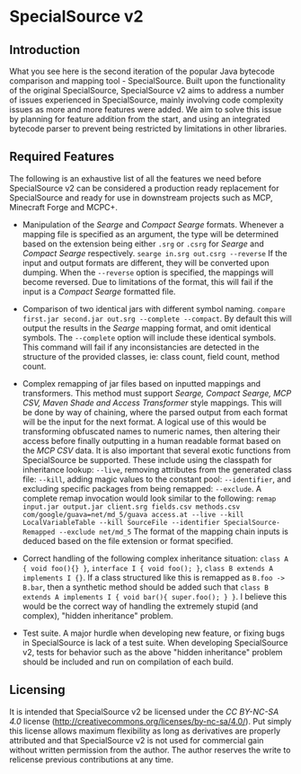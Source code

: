 SpecialSource v2
================

Introduction
------------
What you see here is the second iteration of the popular Java bytecode comparison and mapping tool - SpecialSource. Built upon the functionality of the original SpecialSource, SpecialSource v2 aims to address a number of issues experienced in SpecialSource, mainly involving code complexity issues as more and more features were added. We aim to solve this issue by planning for feature addition from the start, and using an integrated bytecode parser to prevent being restricted by limitations in other libraries.

Required Features
-----------------
The following is an exhaustive list of all the features we need before SpecialSource v2 can be considered a production ready replacement for SpecialSource and ready for use in downstream projects such as MCP, Minecraft Forge and MCPC+.

* Manipulation of the *Searge* and *Compact Searge* formats. Whenever a mapping file is specified as an argument, the type will be determined based on the extension being either `.srg` or `.csrg` for *Searge* and *Compact Searge* respectively.
`searge in.srg out.csrg --reverse`
If the input and output formats are different, they will be converted upon dumping. When the `--reverse` option is specified, the mappings will become reversed. Due to limitations of the format, this will fail if the input is a *Compact Searge* formatted file.

* Comparison of two identical jars with different symbol naming.
`compare first.jar second.jar out.srg --complete --compact`.
By default this will output the results in the *Searge* mapping format, and omit identical symbols. The `--complete` option will include these identical symbols. This command will fail if any inconsistancies are detected in the structure of the provided classes, ie: class count, field count, method count.

* Complex remapping of jar files based on inputted mappings and transformers. This method must support *Searge, Compact Searge, MCP CSV, Maven Shade and Access Transformer* style mappings. This will be done by way of chaining, where the parsed output from each format will be the input for the next format. A logical use of this would be transforming obfuscated names to numeric names, then altering their access before finally outputting in a human readable format based on the *MCP CSV* data. It is also important that several exotic functions from SpecialSource be supported. These include using the classpath for inheritance lookup: `--live`, removing attributes from the generated class file: `--kill`, adding magic values to the constant pool: `--identifier`, and excluding specific packages from being remapped: `--exclude`. A complete remap invocation would look similar to the following:
`remap input.jar output.jar client.srg fields.csv methods.csv com/google/guava=net/md_5/guava access.at --live --kill LocalVariableTable --kill SourceFile --identifier SpecialSource-Remapped --exclude net/md_5`
The format of the mapping chain inputs is deduced based on the file extension or format specified.

* Correct handling of the following complex inheritance situation:
`class A { void foo(){} }`, `interface I { void foo(); }`, `class B extends A implements I {}`. If a class structured like this is remapped as `B.foo -> B.bar`, then a synthetic method should be added such that `class B extends A implements I { void bar(){ super.foo(); } }`. I believe this would be the correct way of handling the extremely stupid (and complex), "hidden inheritance" problem.

* Test suite. A major hurdle when developing new feature, or fixing bugs in SpecialSource is lack of a test suite. When developing SpecialSource v2, tests for behavior such as the above "hidden inheritance" problem should be included and run on compilation of each build.

Licensing
---------
It is intended that SpecialSource v2 be licensed under the *CC BY-NC-SA 4.0* license (http://creativecommons.org/licenses/by-nc-sa/4.0/). Put simply this license allows maximum flexibility as long as derivatives are properly attributed and that SpecialSource v2 is not used for commercial gain without written permission from the author. The author reserves the write to relicense previous contributions at any time.

